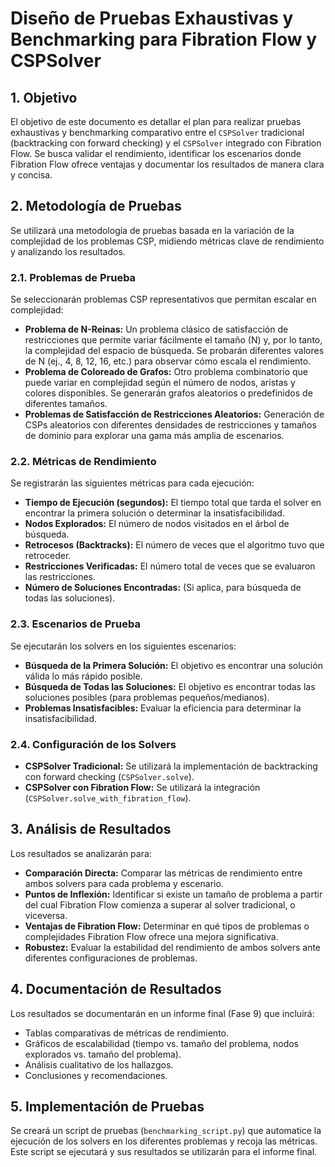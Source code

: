# Diseño de Pruebas Exhaustivas y Benchmarking para Fibration Flow y CSPSolver

## 1. Objetivo

El objetivo de este documento es detallar el plan para realizar pruebas exhaustivas y benchmarking comparativo entre el `CSPSolver` tradicional (backtracking con forward checking) y el `CSPSolver` integrado con Fibration Flow. Se busca validar el rendimiento, identificar los escenarios donde Fibration Flow ofrece ventajas y documentar los resultados de manera clara y concisa.

## 2. Metodología de Pruebas

Se utilizará una metodología de pruebas basada en la variación de la complejidad de los problemas CSP, midiendo métricas clave de rendimiento y analizando los resultados.

### 2.1. Problemas de Prueba

Se seleccionarán problemas CSP representativos que permitan escalar en complejidad:

*   **Problema de N-Reinas:** Un problema clásico de satisfacción de restricciones que permite variar fácilmente el tamaño (N) y, por lo tanto, la complejidad del espacio de búsqueda. Se probarán diferentes valores de N (ej., 4, 8, 12, 16, etc.) para observar cómo escala el rendimiento.
*   **Problema de Coloreado de Grafos:** Otro problema combinatorio que puede variar en complejidad según el número de nodos, aristas y colores disponibles. Se generarán grafos aleatorios o predefinidos de diferentes tamaños.
*   **Problemas de Satisfacción de Restricciones Aleatorios:** Generación de CSPs aleatorios con diferentes densidades de restricciones y tamaños de dominio para explorar una gama más amplia de escenarios.

### 2.2. Métricas de Rendimiento

Se registrarán las siguientes métricas para cada ejecución:

*   **Tiempo de Ejecución (segundos):** El tiempo total que tarda el solver en encontrar la primera solución o determinar la insatisfacibilidad.
*   **Nodos Explorados:** El número de nodos visitados en el árbol de búsqueda.
*   **Retrocesos (Backtracks):** El número de veces que el algoritmo tuvo que retroceder.
*   **Restricciones Verificadas:** El número total de veces que se evaluaron las restricciones.
*   **Número de Soluciones Encontradas:** (Si aplica, para búsqueda de todas las soluciones).

### 2.3. Escenarios de Prueba

Se ejecutarán los solvers en los siguientes escenarios:

*   **Búsqueda de la Primera Solución:** El objetivo es encontrar una solución válida lo más rápido posible.
*   **Búsqueda de Todas las Soluciones:** El objetivo es encontrar todas las soluciones posibles (para problemas pequeños/medianos).
*   **Problemas Insatisfacibles:** Evaluar la eficiencia para determinar la insatisfacibilidad.

### 2.4. Configuración de los Solvers

*   **CSPSolver Tradicional:** Se utilizará la implementación de backtracking con forward checking (`CSPSolver.solve`).
*   **CSPSolver con Fibration Flow:** Se utilizará la integración (`CSPSolver.solve_with_fibration_flow`).

## 3. Análisis de Resultados

Los resultados se analizarán para:

*   **Comparación Directa:** Comparar las métricas de rendimiento entre ambos solvers para cada problema y escenario.
*   **Puntos de Inflexión:** Identificar si existe un tamaño de problema a partir del cual Fibration Flow comienza a superar al solver tradicional, o viceversa.
*   **Ventajas de Fibration Flow:** Determinar en qué tipos de problemas o complejidades Fibration Flow ofrece una mejora significativa.
*   **Robustez:** Evaluar la estabilidad del rendimiento de ambos solvers ante diferentes configuraciones de problemas.

## 4. Documentación de Resultados

Los resultados se documentarán en un informe final (Fase 9) que incluirá:

*   Tablas comparativas de métricas de rendimiento.
*   Gráficos de escalabilidad (tiempo vs. tamaño del problema, nodos explorados vs. tamaño del problema).
*   Análisis cualitativo de los hallazgos.
*   Conclusiones y recomendaciones.

## 5. Implementación de Pruebas

Se creará un script de pruebas (`benchmarking_script.py`) que automatice la ejecución de los solvers en los diferentes problemas y recoja las métricas. Este script se ejecutará y sus resultados se utilizarán para el informe final.
